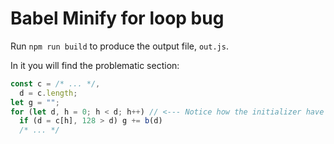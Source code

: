 # Babel Minify for loop bug

Run `npm run build` to produce the output file, `out.js`.

In it you will find the problematic section:

```js
const c = /* ... */,
  d = c.length;
let g = "";
for (let d, h = 0; h < d; h++) // <--- Notice how the initializer have `let d`, and the condition `h < d`
  if (d = c[h], 128 > d) g += b(d)
  /* ... */
```
